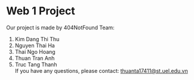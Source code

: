 # Web 1 Project

Our project is made by 404NotFound Team:
1. Kim Dang Thi Thu
2. Nguyen Thai Ha
3. Thai Ngo Hoang
4. Thuan Tran Anh
5. Truc Tang Thanh <br/>
If you have any questions, please contact: thuanta17411@st.uel.edu.vn
